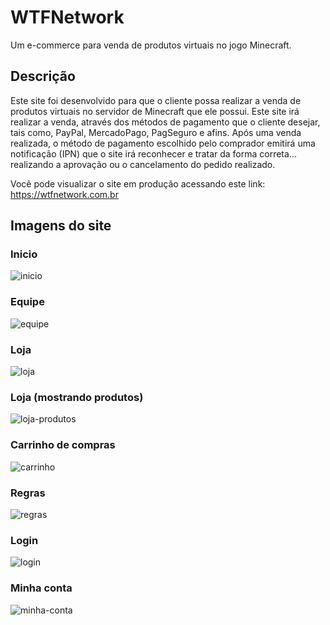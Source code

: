 # WTFNetwork

Um e-commerce para venda de produtos virtuais no jogo Minecraft.

## Descrição

Este site foi desenvolvido para que o cliente possa realizar a venda de produtos virtuais no servidor de Minecraft que ele possui. Este site irá realizar a venda, através dos métodos de pagamento que o cliente desejar, tais como, PayPal, MercadoPago, PagSeguro e afins. Após uma venda realizada, o método de pagamento escolhido pelo comprador emitirá uma notificação (IPN) que o site irá reconhecer e tratar da forma correta... realizando a aprovação ou o cancelamento do pedido realizado.

Você pode visualizar o site em produção acessando este link: https://wtfnetwork.com.br

## Imagens do site

### Inicio

![inicio](https://user-images.githubusercontent.com/59984020/132445642-5fd61645-b4de-4b87-ae9f-769909c0e1cc.png)


### Equipe

![equipe](https://user-images.githubusercontent.com/59984020/132445651-1e5b248a-faff-4978-a06b-c3e1159c5a8b.png)


### Loja

![loja](https://user-images.githubusercontent.com/59984020/132445657-4f740184-ba61-4649-8f25-656e58c2bbe4.png)


### Loja (mostrando produtos)

![loja-produtos](https://user-images.githubusercontent.com/59984020/132445740-29ce392c-9b6f-43f5-9e57-5bb12562c006.png)


### Carrinho de compras

![carrinho](https://user-images.githubusercontent.com/59984020/132445745-9916edd1-72c7-4ad9-9b61-32f2a3665938.png)


### Regras

![regras](https://user-images.githubusercontent.com/59984020/132445750-124fa10f-f4dc-4ea5-b672-e8a8516409c0.png)


### Login

![login](https://user-images.githubusercontent.com/59984020/132445756-8e65a4af-920c-4ac7-ba79-a474ad88c61c.png)


### Minha conta

![minha-conta](https://user-images.githubusercontent.com/59984020/132445540-c3d2ab6a-ed5b-4be2-a0d1-9ece020eed25.png)
